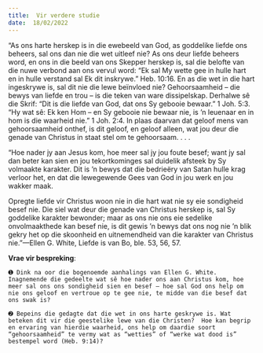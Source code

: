 ```yaml
---
title:  Vir verdere studie
date:  18/02/2022
---
```


“As ons harte herskep is in die ewebeeld van God, as goddelike liefde ons beheers, sal ons dan nie die wet uitleef nie? As ons deur liefde beheers word, en ons in die beeld van ons Skepper herskep is, sal die belofte van die nuwe verbond aan ons vervul word: “Ek sal My wette gee in hulle hart en in hulle verstand sal Ek dit inskrywe.” Heb. 10:16.  En as die wet in die hart ingeskrywe is, sal dit nie die lewe beïnvloed nie? Gehoorsaamheid – die bewys van  liefde en trou – is die teken van ware dissipelskap.  Derhalwe sê die Skrif:  “Dit is die liefde van God, dat ons Sy gebooie bewaar.”  1 Joh. 5:3.  “Hy wat sê:   Ek ken Hom – en Sy gebooie nie bewaar nie, is ’n leuenaar en in hom is die waarheid nie.”  1 Joh. 2:4.  In plaas daarvan dat geloof mens van gehoorsaamheid onthef, is dit geloof, en geloof alleen, wat jou deur die genade van Christus in staat stel om te gehoorsaam. . . .

“Hoe nader jy aan Jesus kom, hoe meer sal jy jou foute besef; want jy sal dan beter kan sien en jou tekortkominges sal duidelik afsteek by Sy volmaakte karakter. Dit is ’n bewys dat die bedrieëry van Satan hulle krag verloor het, en dat die lewegewende Gees van God in jou werk en jou wakker maak.

Opregte liefde vir Christus woon nie in die hart wat nie sy eie sondigheid besef nie.  Die siel wat deur die genade van Christus herskep is, sal Sy goddelike karakter bewonder;  maar as ons nie ons eie sedelike onvolmaakthede kan besef nie, is dit  gewis ’n bewys dat ons nog nie ’n blik gekry het op die skoonheid en uitnemendheid van die karakter van Christus nie.”—Ellen G. White, Liefde is van Bo, ble. 53, 56, 57.

**Vrae vir bespreking**:

`➊ Dink na oor die bogenoemde aanhalings van Ellen G. White. Inagnemende die gedeelte wat sê hoe nader ons aan Christus kom, hoe meer sal ons ons sondigheid sien en besef – hoe sal God ons help om nie ons geloof en vertroue op te gee nie, te midde van die besef dat ons swak is?`

`➋ Bepeins die gedagte dat die wet in ons harte geskrywe is. Wat beteken dit vir die geestelike lewe van die Christen?  Hoe kan begrip en ervaring van hierdie waarheid, ons help om daardie soort “gehoorsaamheid” te vermy wat as “wetties” of “werke wat dood is” bestempel word (Heb. 9:14)? `